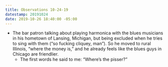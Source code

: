 ```yaml
---
title: Observations 10-24-19
datestamp: 20191024
date: 2019-10-26 18:40:00 -05:00
---
```


- The bar patron talking about playing harmonica with the blues musicians in his hometown of Lansing, Michigan, but being excluded when he tries to sing with them (“so fucking cliquey, man”). So he moved to rural Illinois, “where the money is,” and he already feels like the blues guys in Chicago are friendlier.
	- The first words he said to me: “Where’s the pisser?”
